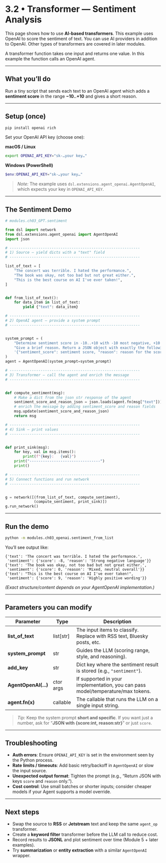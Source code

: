 # 3.2 • Transformer — Sentiment Analysis

This page shows how to use **AI-based transformers**. This example uses OpenAI to score the sentiment of text. You can use AI providers in addition to OpenAI. Other types of transformers are covered in later modules.

A transformer function takes one input and returns one value. In this example the function calls an OpenAI agent.

---

## What you’ll do
Run a tiny script that sends each text to an OpenAI agent which adds a **sentiment score** in the range **−10..+10** and gives a short reason.

---

## Setup (once)
```bash
pip install openai rich
```

Set your OpenAI API key (choose one):

**macOS / Linux**
```bash
export OPENAI_API_KEY="sk-…your key…"
```

**Windows (PowerShell)**
```powershell
$env:OPENAI_API_KEY="sk-…your key…"
```

> _Note:_ The example uses `dsl.extensions.agent_openai.AgentOpenAI`, which expects your key in `OPENAI_API_KEY`.

---

## The Sentiment Demo

```python
# modules.ch03_GPT.sentiment

from dsl import network
from dsl.extensions.agent_openai import AgentOpenAI
import json

# -----------------------------------------------------------
# 1) Source — yield dicts with a "text" field
# -----------------------------------------------------------

list_of_text = [
    "The concert was terrible. I hated the performance.",
    "The book was okay, not too bad but not great either.",
    "This is the best course on AI I've ever taken!",
]


def from_list_of_text():
    for data_item in list_of_text:
        yield {"text": data_item}

# -----------------------------------------------------------
# 2) OpenAI agent — provide a system prompt
# -----------------------------------------------------------


system_prompt = (
    "Determine sentiment score in -10..+10 with -10 most negative, +10 most positive. "
    "Give a brief reason. Return a JSON object with exactly the following format: "
    '{"sentiment_score": sentiment score, "reason": reason for the score}'
)
agent = AgentOpenAI(system_prompt=system_prompt)

# -----------------------------------------------------------
# 3) Transformer — call the agent and enrich the message
# -----------------------------------------------------------


def compute_sentiment(msg):
    # Make a dict from the json str response of the agent
    sentiment_score_and_reason_json = json.loads(agent.fn(msg["text"]))
    # enrich the message by adding sentiment_score and reason fields
    msg.update(sentiment_score_and_reason_json)
    return msg

# -----------------------------------------------------------
# 4) Sink — print values
# -----------------------------------------------------------


def print_sink(msg):
    for key, val in msg.items():
        print(f"{key}:   {val}")
    print("--------------------------------")
    print()

# -----------------------------------------------------------
# 5) Connect functions and run network
# -----------------------------------------------------------


g = network([(from_list_of_text, compute_sentiment),
             (compute_sentiment, print_sink)])
g.run_network()

```

---

## Run the demo
```bash
python -m modules.ch03_openai.sentiment_from_list
```

You’ll see output like:
```
{'text': 'The concert was terrible. I hated the performance.',
 'sentiment': {'score': -8, 'reason': 'Strong negative language'}}
{'text': 'The book was okay, not too bad but not great either.',
 'sentiment': {'score': 0, 'reason': 'Mixed, neutral overall'}}
{'text': "This is the best course on AI I've ever taken!",
 'sentiment': {'score': 9, 'reason': 'Highly positive wording'}}
```

*(Exact structure/content depends on your AgentOpenAI implementation.)*

---

## Parameters you can modify

| Parameter | Type | Description |
|-----------|------|-------------|
| **list_of_text** | list[str] | The input items to classify. Replace with RSS text, Bluesky posts, etc. |
| **system_prompt** | str | Guides the LLM (scoring range, style, and reasoning). |
| **add_key** | str | Dict key where the sentiment result is stored (e.g., `"sentiment"`). |
| **AgentOpenAI(...)** | ctor args | If supported in your implementation, you can pass model/temperature/max tokens. |
| **agent.fn(x)** | callable | The callable that runs the LLM on a single input string. |

> _Tip:_ Keep the system prompt **short and specific**. If you want just a number, ask for “**JSON with {score:int, reason:str}**” or just `score`.

---

## Troubleshooting

- **Auth errors**: Ensure `OPENAI_API_KEY` is set in the environment seen by the Python process.  
- **Rate limits / timeouts**: Add basic retry/backoff in `AgentOpenAI` or slow the input source.  
- **Unexpected output format**: Tighten the prompt (e.g., “Return JSON with keys `score` and `reason` only.”).  
- **Cost control**: Use small batches or shorter inputs; consider cheaper models if your Agent supports a model override.

---

## Next steps

- Swap the source to **RSS** or **Jetstream** text and keep the same `agent_op` transformer.  
- Create a **keyword filter** transformer before the LLM call to reduce cost.  
- Record results to **JSONL** and plot sentiment over time (Module 5 + later examples).  
- Try **summarization** or **entity extraction** with a similar `AgentOpenAI` wrapper.
